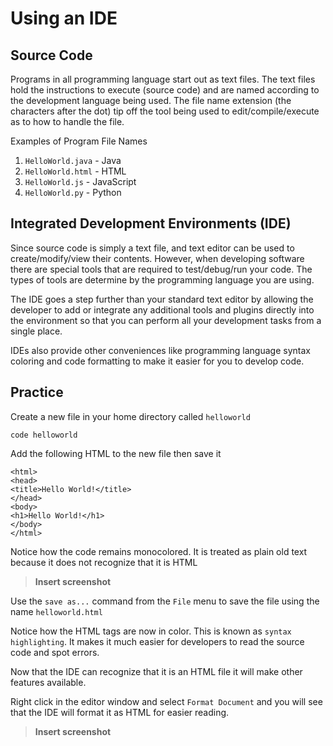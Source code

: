 # Using an IDE

## Source Code
Programs in all programming language start out as text files. The text files hold the instructions to execute (source code) and are named according to the development language being used. The file name extension (the characters after the dot) tip off the tool being used to edit/compile/execute as to how to handle the file.

Examples of Program File Names
1. `HelloWorld.java` - Java
1. `HelloWorld.html` - HTML
1. `HelloWorld.js` - JavaScript
1. `HelloWorld.py` - Python

## Integrated Development Environments (IDE)
Since source code is simply a text file, and text editor can be used to create/modify/view their contents. However, when developing software there are special tools that are required to test/debug/run your code. The types of tools are determine by the programming language you are using. 

The IDE goes a step further than your standard text editor by allowing the developer to add or integrate any additional tools and plugins directly into the environment so that you can perform all your development tasks from a single place.

IDEs also provide other conveniences like programming language syntax coloring and code formatting to make it easier for you to develop code.

## Practice
Create a new file in your home directory called `helloworld`

`code helloworld`

Add the following HTML to the new file then save it

```
<html>
<head>
<title>Hello World!</title>
</head>
<body>
<h1>Hello World!</h1>
</body>
</html>
```

Notice how the code remains monocolored. It is treated as plain old text because it does not recognize that it is HTML
> **Insert screenshot**

Use the `save as...` command from the `File` menu to save the file using the name `helloworld.html`

Notice how the HTML tags are now in color. This is known as `syntax highlighting`. It makes it much easier for developers to read the source code and spot errors. 

Now that the IDE can recognize that it is an HTML file it will make other features available. 

Right click in the editor window and select `Format Document` and you will see that the IDE will format it as HTML for easier reading.
> **Insert screenshot**

